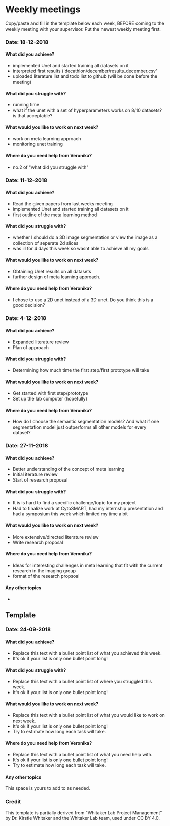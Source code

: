 # Weekly meetings

Copy/paste and fill in the template below each week, BEFORE coming to the weekly meeting with your supervisor. Put the newest weekly meeting first. 
### Date: 18-12-2018

#### What did you achieve?

*	implemented Unet and started training all datasets on it 
* interpreted first results ('decathlon/december/results_december.csv'
* uploaded literature list and todo list to github (will be done before the meeting) 

#### What did you struggle with?

* running time
* what if the unet with a set of hyperparameters works on 8/10 datasets? is that acceptable?

#### What would you like to work on next week?

* work on meta learning approach
* monitoring unet training

#### Where do you need help from Veronika?

* no.2 of "what did you struggle with"

### Date: 11-12-2018

#### What did you achieve?

*	Read the given papers from last weeks meeting 
*	implemented Unet and started training all datasets on it 
* first outline of the meta learning method

#### What did you struggle with?

* whether I should do a 3D image segmentation or view the image as a collection of seperate 2d slices
* was ill for 4 days this week so wasnt able to achieve all my goals

#### What would you like to work on next week?

* Obtaining Unet results on all datasets
* further design of meta learning approach. 

#### Where do you need help from Veronika?

* I chose to use a 2D unet instead of a 3D unet. Do you think this is a good decision?


### Date: 4-12-2018

#### What did you achieve?

*	Expanded literature review
*	Plan of approach
 

#### What did you struggle with?

* Determining how much time the first step/first prototype will take

#### What would you like to work on next week?

* Get started with first step/prototype
*	Set up the lab computer (hopefully)


#### Where do you need help from Veronika?

* How do I choose the semantic segmentation models? And what if one segmentation model just outperforms all other models for every dataset? 

### Date: 27-11-2018

#### What did you achieve?

* Better understanding of the concept of meta learning
* Initial iterature review
* Start of research proposal 

#### What did you struggle with?

* It is is hard to find a specific challenge/topic for my project
* Had to finalize work at CytoSMART, had my internship presentation and had a symposium this week which limited my time a bit

#### What would you like to work on next week?

* More extensive/directed literature review
* Write research proposal

#### Where do you need help from Veronika?

* Ideas for interesting challenges in meta learning that fit with the current research in the imaging group
* format of the research propsoal 

#### Any other topics

*

## Template
### Date: 24-09-2018


#### What did you achieve?

* Replace this text with a bullet point list of what you achieved this week.
* It's ok if your list is only one bullet point long!

#### What did you struggle with?

* Replace this text with a bullet point list of where you struggled this week.
* It's ok if your list is only one bullet point long!

#### What would you like to work on next week?

* Replace this text with a bullet point list of what you would like to work on next week.
* It's ok if your list is only one bullet point long!
* Try to estimate how long each task will take.

#### Where do you need help from Veronika?

* Replace this text with a bullet point list of what you need help with.
* It's ok if your list is only one bullet point long!
* Try to estimate how long each task will take.

#### Any other topics

This space is yours to add to as needed.


### Credit
This template is partially derived from "Whitaker Lab Project Management" by Dr. Kirstie Whitaker and the Whitaker Lab team, used under CC BY 4.0. 
